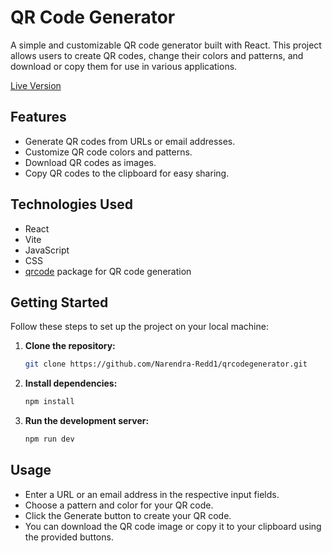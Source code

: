 # QR Code Generator

A simple and customizable QR code generator built with React. This project allows users to create QR codes, change their colors and patterns, and download or copy them for use in various applications. 

[Live Version](https://qrgenerator-red.vercel.app/)
## Features

- Generate QR codes from URLs or email addresses.
- Customize QR code colors and patterns.
- Download QR codes as images.
- Copy QR codes to the clipboard for easy sharing.

## Technologies Used

- React
- Vite
- JavaScript
- CSS
- [qrcode](https://www.npmjs.com/package/qrcode) package for QR code generation

## Getting Started

Follow these steps to set up the project on your local machine:

1. **Clone the repository:**

   ```bash
   git clone https://github.com/Narendra-Redd1/qrcodegenerator.git
   
2. **Install dependencies:**
    ```bash 
    npm install
3. **Run the development server:**
   ```bash 
   npm run dev
 ##  Usage
- Enter a URL or an email address in the respective input fields.
- Choose a pattern and color for your QR code.
- Click the Generate button to create your QR code.
- You can download the QR code image or copy it to your  clipboard  using the provided buttons.

